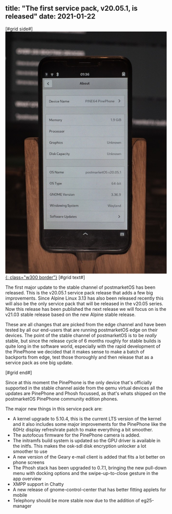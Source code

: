 title: "The first service pack, v20.05.1, is released"
date: 2021-01-22
---

[#grid side#]
[![](/static/img/2021-01/v20.05.1.jpg){: class="w300 border"}](/static/img/2021-01/v20.05.1.jpg)
[#grid text#]

The first major update to the stable channel of postmarketOS has been released. This is the v20.05.1 service pack
release that adds a few big improvements. Since Alpine Linux 3.13 has also been released recently this will also be the
only service pack that will be released in the v20.05 series. Now this release has been published the next release we
will focus on is the v21.03 stable release based on the new Alpine stable release.

These are all changes that are picked from the edge channel and have been tested by all our end-users that are running
postmarketOS edge on their devices. The point of the stable channel of postmarketOS is to be _really_ stable, but since
the release cycle of 6 months roughly for stable builds is quite long in the software world, especially with the rapid
development of the PinePhone we decided that it makes sense to make a batch of backports from edge, test those
thoroughly and then release that as a service pack as one big update.

[#grid end#]

Since at this moment the PinePhone is the only device that's officially supported in the stable channel aside from the
qemu virtual devices all the updates are PinePhone and Phosh focussed, as that's whats shipped on the postmarketOS
PinePhone community edition phones.

The major new things in this service pack are:

* A kernel upgrade to 5.10.4, this is the current LTS version of the kernel and it also includes some major improvements
  for the PinePhone like the 60Hz display refreshrate patch to make everything a bit smoother.
* The autofocus firmware for the PinePhone camera is added.
* The initramfs build system is updated so the GPU driver is available in the initfs. This makes the osk-sdl disk
  encryption unlocker a lot smoother to use
* A new version of the Geary e-mail client is added that fits a lot better on phone screens
* The Phosh stack has been upgraded to 0.7.1, bringing the new pull-down menu with docking options and the
  swipe-up-to-close gesture in the app overview
* XMPP support in Chatty
* A new release of gnome-control-center that has better fitting applets for mobile
* Telephony should be more stable now due to the addition of eg25-manager

